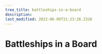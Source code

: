 ```yaml
---
tree_title: battleships-in-a-board
description: 
last_modified: 2022-06-09T21:23:28.2328
---
```


# Battleships in a Board
